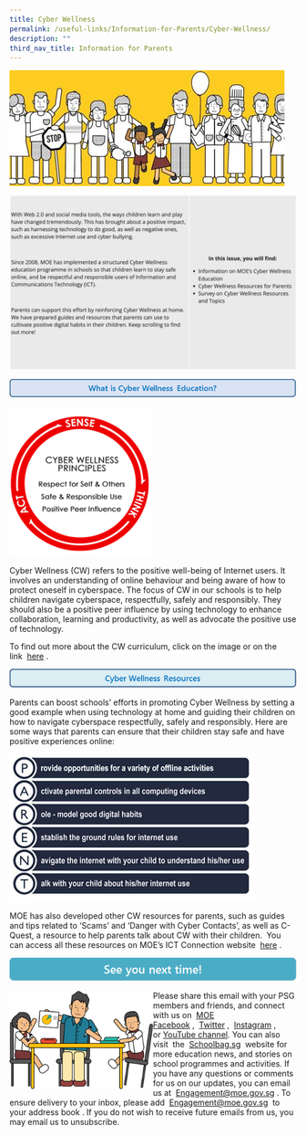 ```yaml
---
title: Cyber Wellness
permalink: /useful-links/Information-for-Parents/Cyber-Wellness/
description: ""
third_nav_title: Information for Parents
---
```

![](/images/image003.jpeg)

![](/images/cyberwellness.png)

![](/images/What%20is%20cyber%20wellness%20Education.png)

<img src="/images/image007.png" 
     style="width:50%">

Cyber Wellness (CW) refers to the positive well-being of Internet users. It involves an understanding of online behaviour and being aware of how to protect oneself in cyberspace. The focus of CW in our schools is to help children navigate cyberspace, respectfully, safely and responsibly. They should also be a positive peer influence by using technology to enhance collaboration, learning and productivity, as well as advocate the positive use of technology.

To find out more about the CW curriculum, click on the image or on the link  [here](https://www.moe.gov.sg/programmes/cyber-wellness) .

![](/images/Cyber%20wellness%20resources.png)

Parents can boost schools’ efforts in promoting Cyber Wellness by setting a good example when using technology at home and guiding their children on how to navigate cyberspace respectfully, safely and responsibly. Here are some ways that parents can ensure that their children stay safe and have positive experiences online:

![](/images/image012.png)

MOE has also developed other CW resources for parents, such as guides and tips related to ‘Scams’ and ‘Danger with Cyber Contacts’, as well as C-Quest, a resource to help parents talk about CW with their children.  You can access all these resources on MOE’s ICT Connection website  [here](https://www.moe.gov.sg/programmes/cyber-wellness) .

![](/images/See%20you%20next%20time.png)

<img src="/images/image015.png" 
     style="width:50%;float:left">
Please share this email with your PSG members and friends, and connect with us on  [MOE Facebook](https://www.facebook.com/moesingapore/?fref=ts) ,  [Twitter](https://twitter.com/moesg?lang=en) ,  [Instagram](https://www.instagram.com/moesingapore/) , or [YouTube channel](https://www.youtube.com/user/MOESpore). You can also visit  the  [Schoolbag.sg](https://www.schoolbag.sg/)  website for more education news, and stories on school programmes and activities. If you have any questions or comments for us on our updates, you can email us at  [Engagement@moe.gov.sg](mailto:Engagement@moe.gov.sg) . To ensure delivery to your inbox, please add  [Engagement@moe.gov.sg](mailto:Engagement@moe.gov.sg)  to your address book . If you do not wish to receive future emails from us, you may email us to unsubscribe.